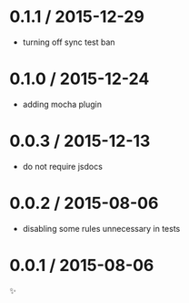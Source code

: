 
0.1.1 / 2015-12-29
==================

  * turning off sync test ban

0.1.0 / 2015-12-24
==================

  * adding mocha plugin

0.0.3 / 2015-12-13
==================

  * do not require jsdocs

0.0.2 / 2015-08-06
==================

  * disabling some rules unnecessary in tests

0.0.1 / 2015-08-06
==================

:sparkles:
